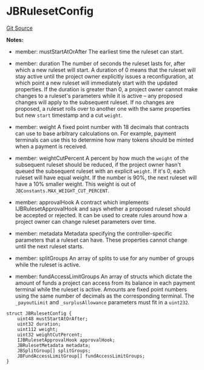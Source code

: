 # JBRulesetConfig
[Git Source](https://github.com/Bananapus/nana-core/blob/2998dca2fbd2658e2c8791d6dc8348147d69e28e/src/structs/JBRulesetConfig.sol)

**Notes:**
- member: mustStartAtOrAfter The earliest time the ruleset can start.

- member: duration The number of seconds the ruleset lasts for, after which a new ruleset will start. A
duration of 0 means that the ruleset will stay active until the project owner explicitly issues a reconfiguration,
at which point a new ruleset will immediately start with the updated properties. If the duration is greater than 0,
a project owner cannot make changes to a ruleset's parameters while it is active – any proposed changes will apply
to the subsequent ruleset. If no changes are proposed, a ruleset rolls over to another one with the same properties
but new `start` timestamp and a cut `weight`.

- member: weight A fixed point number with 18 decimals that contracts can use to base arbitrary calculations
on. For example, payment terminals can use this to determine how many tokens should be minted when a payment is
received.

- member: weightCutPercent A percent by how much the `weight` of the subsequent ruleset should be reduced, if
the
project owner hasn't queued the subsequent ruleset with an explicit `weight`. If it's 0, each ruleset will have
equal weight. If the number is 90%, the next ruleset will have a 10% smaller weight. This weight is out of
`JBConstants.MAX_WEIGHT_CUT_PERCENT`.

- member: approvalHook A contract which implements IJBRulesetApprovalHook and says whether a proposed ruleset
should be accepted or rejected. It can be used to create rules around how a project owner can change ruleset
parameters over time.

- member: metadata Metadata specifying the controller-specific parameters that a ruleset can have. These
properties cannot change until the next ruleset starts.

- member: splitGroups An array of splits to use for any number of groups while the ruleset is active.

- member: fundAccessLimitGroups An array of structs which dictate the amount of funds a project can access from
its balance in each payment terminal while the ruleset is active. Amounts are fixed point numbers using the same
number of decimals as the corresponding terminal. The `_payoutLimit` and `_surplusAllowance` parameters must fit in
a `uint232`.


```solidity
struct JBRulesetConfig {
    uint48 mustStartAtOrAfter;
    uint32 duration;
    uint112 weight;
    uint32 weightCutPercent;
    IJBRulesetApprovalHook approvalHook;
    JBRulesetMetadata metadata;
    JBSplitGroup[] splitGroups;
    JBFundAccessLimitGroup[] fundAccessLimitGroups;
}
```

